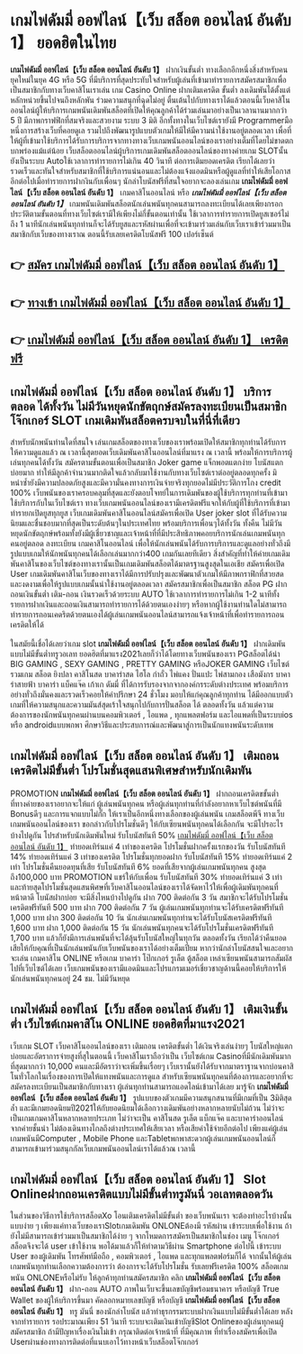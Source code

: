 # เกมไพ่ดัมมี่ ออฟไลน์【เว็บ สล็อต ออนไลน์ อันดับ 1】  ยอดฮิตในไทย

**เกมไพ่ดัมมี่ ออฟไลน์【เว็บ สล็อต ออนไลน์ อันดับ 1】** ฝากเงินขั้นต่ำ  ทางเลือกอีกหนึ่งสิ่งสำหรับคนยุคใหม่ในยุค 4G หรือ 5G ที่มีบริการที่สุดประทับใจสำหรับผู้เล่นที่เข้ามาทำรายการสมัครสมาชิกเพื่อเป็นสมาชิกกับทางเว็บคาสิโนเราเล่น เกม Casino Online ฝากเติมเครดิต ขั้นต่ำ ลงเดิมพันได้ตั้งแต่ หลักหน่วยขึ้นไปจนถึงหลักพัน ร่วมความสนุกที่ฉุดไม่อยู่ ตื่นเต้นไปกับทางเราได้แล้วตอนนี้เว็บคาสิโนออนไลน์ผู้ให้บริการเกมพนันเดิมพันสล็อตที่เปิดให้คุณลูกค้าได้ร่วมเล่นมาอย่างเป็นเวลานานมากกว่า 5 ปี มีภาพกราฟฟิกที่สมจริงและสวยงาม ระบบ 3 มิติ
อีกทั้งทางในเว็บไซต์เรายังมี Programmerมือหนึ่งการสร้างเว็บที่คอยดูเล  รวมไปถึงพัฒนารูปแบบตัวเกมให้มีให้มีความน่าใช้งานอยู่ตลอดเวลา เพื่อที่ให้ผู้ที่เข้ามาใช้บริการได้รับการบริการจากทางทางเว็บเกมพนันออนไลน์ของเราอย่างเต็มที่โดยไม่ขาดตกบกพร่องแม้แต่น้อย เว็บสล็อตออนไลน์ผู้บริการเกมเดิมพันสล็อตออนไลน์ของทางค่ายเกม  SLOTนั้นยังเป็นระบบ Autoใช้เวลาการทำรายการไม่เกิน 40 วินาที ต่อการเติมยอดเครดิต เรียกได้เลยว่ารวดเร็วและทันใจสำหรับสมาชิกที่ใช้บริการแน่นอนและไม่ต้องแจ้งแอดมินหรือผู้ดูแลที่ทำให้เสียโอกาสอีกต่อไปเมื่อทำรายการฝากงินกับเพื่อนๆ
นักล่าโบนัสฟรีที่สนใจอยากจะลองเล่นเกม **เกมไพ่ดัมมี่ ออฟไลน์【เว็บ สล็อต ออนไลน์ อันดับ 1】** เกมคาสิโนออนไลน์ หรือ ***เกมไพ่ดัมมี่ ออฟไลน์【เว็บ สล็อต ออนไลน์ อันดับ 1】*** เกมพนันเดิมพันสล็อตนักเล่นพนันทุกคนสามารถลงทะเบียนได้เลยเพียงกรอกประวัติตามขั้นตอนที่ทางเว็บไซต์เรามีให้เพียงไม่กี่ขั้นตอนเท่านั้น ใช้เวลาการทำรายการเปิดยูสเซอร์ไม่ถึง 1 นาทีนักเล่นพนันทุกท่านก็จะได้รับยูสและรหัสผ่านเพื่อที่จะเข้ามาร่วมเล่นกับเว็บเราเข้าร่วมมาเป็นสมาชิกกับเว็บของทางเราณ ตอนนี้รับเลยเครดิตโบนัสฟรี 100 เปอร์เซ็นต์ 

## 👉 [สมัคร เกมไพ่ดัมมี่ ออฟไลน์【เว็บ สล็อต ออนไลน์ อันดับ 1】](https://archa888.com/)
## 👉 [ทางเข้า เกมไพ่ดัมมี่ ออฟไลน์【เว็บ สล็อต ออนไลน์ อันดับ 1】](https://archa888.com/)
## 👉 [เกมไพ่ดัมมี่ ออฟไลน์【เว็บ สล็อต ออนไลน์ อันดับ 1】 เครดิตฟรี](https://archa888.com/)

## เกมไพ่ดัมมี่ ออฟไลน์【เว็บ สล็อต ออนไลน์ อันดับ 1】 บริการตลอด ได้ทั้งวัน ไม่มีวันหยุดนักขัตฤกษ์สมัครลงทะเบียนเป็นสมาชิก โจ๊กเกอร์ SLOT เกมเดิมพันสล็อตครบจบในที่นี่ที่เดียว

สำหรับนักพนันท่านใดที่สนใจ เล่นเกมสล็อตของทางเว็บของเราพร้อมเปิดให้สมาชิกทุกท่านได้รับการให้ความดูแลแล้ว ณ เวลานี้สุดยอดเว็บเดิมพันคาสิโนออนไลน์ที่มาแรง ณ เวลานี้ พร้อมให้การบริการผู้เล่นทุกคนได้ทั้งวัน สมัครตามขั้นตอนเพื่อเป็นสมาชิก Joker game แจ็กพอตแตกง่าย โบนัสแตกบ่อยมาก ทำให้มีลูกค้าจำนวนมากติดใจแล้วกลับมาใช้งานกับทางเว็บไซต์เราต่ออยู่ตลอดทุกครั้ง มิหนำซ้ำยังมีความปลอดภัยสูงและมีความั่นคงทางการเงินจ่ายจริงทุกยอดไม่มีประวัติการโกง credit 100% เว็บพนันของเราครอบคลุมที่สุดและยังตอบโจทย์ในการเดิมพันของผู้ใช้บริการทุกท่านที่เข้ามาใช้บริการกับในเว็บไซต์เรา
ทางเว็บเกมพนันออนไลน์ของเรามีเครดิตฟรีแจกให้กับผู้ที่ใช้บริการที่เข้ามาทำรายกเปิดยูสทุกยูส เว็บเกมเดิมพันคาสิโนออนไลน์สมัครเพื่อเปิด User joker slot ที่ได้รับความนิยมและชื่นชอบมากที่สุดเป็นระดับต้นๆในประเทศไทย พร้อมบริการเพื่อนๆได้ทั้งวัน ทั้งคืน ไม่มีวันหยุดนักขัตฤกษ์พร้อมทั้งยังมีผู้เชี่ยวชาญและเจ้าหน้าที่ที่มีประสิทธิภาพคอยบริการนักเล่นเกมพนันทุกคนอยู่ตลอด ลงทะเบียน เกมคาสิโนออนไลน์ เพื่อให้นักเล่นพนันได้รับการบริการและดูแลอย่างทั่วถึงมีรูปแบบเกมให้นักพนันทุกคนได้เลือกเล่นมากกว่า400 เกมกันเลยทีเดียว
สิ่งสำคัญที่ทำให้ค่ายเกมเดิมพันคาสิโนของเว็บไซต์ของทางเรานั้นเป็นเกมเดิมพันสล็อตได้มาตรฐานสูงสุดในเอเชีย สมัครเพื่อเปิด User  เกมเดิมพันคาสิโนเว็บของทางเราได้มีการปรับปรุงและพัฒนาตัวเกมให้มีภาพกราฟิกที่สวยสดและงดงามเพื่อให้รูปแบบเกมนั้นน่าใช้งานอยู่ตลอดเวลา สมัครสมาชิกเพื่อเป็นสมาชิก สล็อต PG ฝากถอนเงินขั้นต่ำ เติม-ถอน เงินรวดเร็วด้วยระบบ AUTO ใช้เวลาการทำรายการไม่เกิน 1-2 นาทีทั้งรายการฝากเงินและถอนเงินสามารถทำรายการได้ด้วยตนเองง่ายๆ หรือหากผู้ใช้งานท่านใดไม่สามารถทำรายการถอนเคดริตด้วยตนเองได้ผู้เล่นเกมพนันออนไลน์สามารถแจ้งเจ้าหน้าที่เพื่อทำรายการถอนเครดิตให้ได้

ในสมัยนี้เชื่อได้เลยว่าเกม slot  **เกมไพ่ดัมมี่ ออฟไลน์【เว็บ สล็อต ออนไลน์ อันดับ 1】** ฝากเดิมพัน แบบไม่มีขั้นต่ำทรูวอเลท ยอดฮิตที่มาแรง2021เลยก็ว่าได้โดยทางเว็บพนันของเรา PGสล็อตได้นำ BIG GAMING , SEXY GAMING , PRETTY GAMING หรือJOKER GAMING เว็บไซต์รวมเกม สล็อต ยิงปลา คาสิโนสด บาคาร่าสด ไฮโล กำถั่ว ไพ่แคง ปั่นแปะ ไพ่สามกอง เสือมังกร บาคาร่าสายฟ้า บาคาร่า แบ็คแจ๊ค เก้าเก ดัมมี่ ที่ได้การรับรองจากจากองค์กรระดับต่างประเทศ พร้อมบริการอย่างทั่วถึงมั่นคงและรวดเร็วคอยให้คำปรึกษา 24 ชั่วโมง มอบให้แก่คุณลูกค้าทุกท่าน ได้มีออกแบบตัวเกมที่ให้ความสนุกและความมันส์สุดเร้าใจสนุกไปกับการปั่นสล็อต ได้ ตลอดทั้งวัน แล้วแต่ความต้องการของนักพนันทุกคนผ่านบนคอมพิวเตอร์ , ไอแพด , ทุกแพลตฟอร์ม และไอแพดที่เป็นระบบios หรือ androidแบบพกพา ศึกษาวิธีและประสบการณ์และพัฒนาสู่การเป็นนักแทงพนันระดับเทพ

## เกมไพ่ดัมมี่ ออฟไลน์【เว็บ สล็อต ออนไลน์ อันดับ 1】 เติมถอนเครดิตไม่มีขั้นต่ำ โปรโมชั่นสุดแสนพิเศษสำหรับนักเดิมพัน

 PROMOTION  **เกมไพ่ดัมมี่ ออฟไลน์【เว็บ สล็อต ออนไลน์ อันดับ 1】** ฝากถอนเครดิตขขั้นต่ำ ที่ทางค่ายของเราอยากจะให้แก่  ผู้เล่นพนันทุกคน หรือผู้เล่นทุกท่านที่กำลังอยากหาเว็บไซต์พนันที่มี Bonusดีๆ และการแจกแบบไม่กั๊ก ให้เราเป็นอีกหนึ่งทางเลือกของผู้เล่นพนัน เกมสล็อตพีจี ทางเว็บเกมพนันออนไลน์ของเรา ขอกล่าวกับโปรโมชั่นดีๆ ให้กับเซียนพนันทุกคนได้เลือกกัน จะมีโปรอะไรบ้างไปดูกัน
โปรสำหรับนักเดิมพันใหม่ รับโบนัสทันที 50% [เกมไพ่ดัมมี่ ออฟไลน์【เว็บ สล็อต ออนไลน์ อันดับ 1】](https://archa888.com/) ทำยอดเทิร์นแค่ 4 เท่าของเครดิต
โปรโมชั่นฝากครั้งแรกของวัน รับโบนัสทันที 14% ทำยอดเทิร์นแค่ 3 เท่าของเครดิต
โปรโมชั่นทุกยอดฝาก รับโบนัสทันที 15% ทำยอดเทิร์นแค่ 2 เท่า
โปรโมชั่นคืนยอดทุนที่เสีย รับโบนัสทันที 6% ยอดที่เสียจากผู้เล่นเกมพนันทุกคน สูงสุดถึง100,000 บาท
 PROMOTION แชร์ให้กับเพื่อน รับโบนัสทันที 30% ทำยอดเทิร์นแค่ 3 เท่า
และท้ายสุดโปรโมชั่นสุดแสนพิศษที่เว็บคาสิโนออนไลน์ของเราได้จัดหาไว้ให้เพื่อผู้เดิมพันทุกคนที่หน้าตาดี โบนัสฝากบ่อย จะมีสิ่งไหนบ้างไปดูกัน
ฝาก 700 ติดต่อกัน 3 วัน สมาชิกจะได้รับโปรโมชั่นเครดิตฟรีทันที 500 บาท
ฝาก 700 ติดต่อกัน 7 วัน ผู้เล่นเกมพนันทุกท่านจะได้รับเครดิตฟรีทันที 1,000 บาท
ฝาก 300 ติดต่อกัน 10 วัน นักเล่นเกมพนันทุกท่านจะได้รับโบนัสเครดิตฟรีทันที 1,600 บาท
ฝาก 1,000 ติดต่อกัน 15 วัน นักเล่นพนันทุกคนจะได้รับโปรโมชั่นเครดิตฟรีทันที 1,700 บาท
แล้วก็ยังมีการเล่นพนันที่จะได้ลุ้นรับโบนัสใหญ่ในทุกวัน ตลอดทั้งวัน เรียกได้ว่าคืนยอดเสียให้กับคุณที่เป็นนักเล่นพนันกับเว็บพนันของเราได้อย่างเต็มเปี่ยม หากว่านักล่าโบนัสสนใจและอยากจะเล่น เกมคาสิโน ONLINE หรือเกม บาคาร่า โป๊กเกอร์ รูเล็ต ตู้สล็อต เหล่าเซียนพนันสามารถสัมผัสไปที่เว็บไซต์ได้เลย เว็บเกมพนันของเรามีแอดมินและโปรแกรมเมอร์เชี่ยวชาญด้านนี้คอยให้บริการให้นักเล่นพนันทุกคนอยู่ 24 ชม. ไม่มีวันหยุด

## เกมไพ่ดัมมี่ ออฟไลน์【เว็บ สล็อต ออนไลน์ อันดับ 1】 เติมเงินขั้นต่ำ  เว็บไซต์เกมคาสิโน ONLINE ยอดฮิตที่มาแรง2021

เว็บเกม SLOT เว็บคาสิโนออนไลน์ของเรา เติมถอน เครดิตขั้นต่ำ ได้เงินจริงเล่นง่ายๆ โบนัสใหญ่แตกบ่อยและอัตราการจ่ายสูงที่สุในตอนนี้ เว็บคาสิโนเราถือว่าเป็น เว็บไซต์เกม Casinoที่มีนักเดิมพันมากที่สุดมากกว่า 10,000 คนและมีอัตราว่าจะเพิ่มขึ้นเรื่อยๆ เว็บเรานั้นยังได้รับจากมาตราฐานจากบ่อนคาสิโนทั่วโลกในเรื่องของการเปิดให้แทงพนันและการดูแล สำหรับเซียนพนันทุกคนที่ต้องการและอยากที่จะสมัครลงทะเบียนเป็นสมาชิกกับทางเรา ผู้เล่นทุกท่านสามารถแอดไลน์เข้ามาได้เลย
	มารู้จัก **เกมไพ่ดัมมี่ ออฟไลน์【เว็บ สล็อต ออนไลน์ อันดับ 1】** รูปแบบของตัวเกมมีความสนุกสนานที่มีเกมที่เป็น 3มิติสุดล้ำ และมีเกมยอดนิยมปี2021ให้กับยอดนิยมได้เลือกวางเดิมพันอย่างหลากหลายนับไม่ถ้วน  ไม่ว่าจะเป็นเกมเกมคาสิโนหลากหลายประเภท ไม่ว่าจะเป็น คาสิโนสด รูเล็ต แบ็กแจ๊ค และบาคาร่าออนไลน์ จากค่ายชั้นนำ ไม่ต้องเดินทางไกลถึงต่างประเทศให้เสียเวลา หรือเสียค่าใช้จ่ายอีกต่อไป เพียงแค่ผู้เล่นเกมพนันมีComputer , Mobile Phone และTabletพกพาสะดวกผู้เล่นเกมพนันออนไลน์ก็สามารถเข้ามาร่วมสนุกกัลเว็บเกมพนันออนไลน์เราได้แล้วณ เวลานี้

## เกมไพ่ดัมมี่ ออฟไลน์【เว็บ สล็อต ออนไลน์ อันดับ 1】 Slot Onlineฝากถอนเครดิตแบบไม่มีขั้นต่ำทรูมันนี่ วอเลทตลอดวัน

ในส่วนของวิธีการใช้บริการสล็อตXo โอนเติมเครดิตไม่มีขั้นต่ำ ของเว็บพนันเรา จะต้องทำอะไรบ้างนั้น แบบง่าย ๆ เพียงแค่ทางเว็บของเราSlotเกมเดิมพัน ONLONEต้องมี รหัสผ่าน เข้าระบบเพื่อใช้งาน ถ้ายังไม่มีสามารถเข้าร่วมมาเป็นสมาชิกได้ง่าย ๆ จากโหมดการสมัครเป็นสมาชิกในช่อง เมนู โจ๊กเกอร์สล็อตจึงจะได้ user เข้าใช้งาน พอได้มาแล้วก็ให้ทำตามวิธีผ่าน Smartphone ต่อไปนี้
เข้าระบบ User  ของผู้เดิมพัน โทรศัพท์มือถือ , คอมพิวเตอร์ , ไอแพด และทุกแพลตฟอร์มก็ได้
จากนั้นให้ผู้เล่นเกมพนันทุกท่านเลือกความต้องการว่า ต้องการจะได้รับโปรโมชั่น รับเลยฟรีเครดิต 100% สล็อตเกมพนัน ONLONEหรือไม่รับ
ให้ลูกค้าทุกท่านสมัครสมาชิก คลิก **เกมไพ่ดัมมี่ ออฟไลน์【เว็บ สล็อต ออนไลน์ อันดับ 1】** ฝาก-ถอน AUTO ภาพในเว็บจะขึ้นเลขบัญชีพร้อมธนาคาร หรือบัญชี True Wallet ของผู้ให้บริการขึ้นมา
คัดลอกหมายเลขบัญชี หรือบัญชี **เกมไพ่ดัมมี่ ออฟไลน์【เว็บ สล็อต ออนไลน์ อันดับ 1】** ทรู มันนี่ ของนักล่าโบนัส แล้วทำธุรกรรมระบบฝากเงินแบบไม่มีขั้นต่ำได้เลย
หลังจากทำรายการ รอประมาณเพียง 51 วินาที ระบบจะเติมเงินเข้าบัญชีSlot Onlineของผู้เล่นทุกคนผู้สมัครสมาชิก
ถ้ามีปัญหาเรื่องเงินไม่เข้า กรุณาติดต่อเจ้าหน้าที่ ที่มีคุณภาพ ที่ทำเรื่องสมัครเพื่อเปิด Userผ่านช่องทางการติดต่อที่แนบเอาไว้ทางหน้าเว็บสล็อตโจ๊กเกอร์


